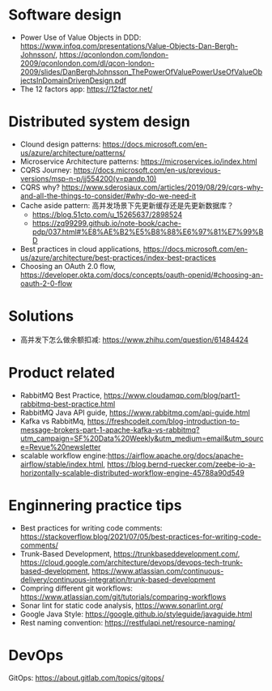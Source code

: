 # Software design
* Power Use of Value Objects in DDD: https://www.infoq.com/presentations/Value-Objects-Dan-Bergh-Johnsson/, https://qconlondon.com/london-2009/qconlondon.com/dl/qcon-london-2009/slides/DanBerghJohnsson_ThePowerOfValuePowerUseOfValueObjectsInDomainDrivenDesign.pdf
* The 12 factors app: https://12factor.net/

# Distributed system design
* Clound design patterns: https://docs.microsoft.com/en-us/azure/architecture/patterns/
* Microservice Architecture patterns: https://microservices.io/index.html
* CQRS Journey: https://docs.microsoft.com/en-us/previous-versions/msp-n-p/jj554200(v=pandp.10)
* CQRS why? https://www.sderosiaux.com/articles/2019/08/29/cqrs-why-and-all-the-things-to-consider/#why-do-we-need-it
* Cache aside pattern: 高并发场景下先更新缓存还是先更新数据库？
  * https://blog.51cto.com/u_15265637/2898524
  * https://zq99299.github.io/note-book/cache-pdp/037.html#%E8%AE%B2%E5%B8%88%E6%97%81%E7%99%BD
* Best practices in cloud applications, https://docs.microsoft.com/en-us/azure/architecture/best-practices/index-best-practices
* Choosing an OAuth 2.0 flow, https://developer.okta.com/docs/concepts/oauth-openid/#choosing-an-oauth-2-0-flow

# Solutions
* 高并发下怎么做余额扣减: https://www.zhihu.com/question/61484424

# Product related
* RabbitMQ Best Practice, https://www.cloudamqp.com/blog/part1-rabbitmq-best-practice.html
* RabbitMQ Java API guide, https://www.rabbitmq.com/api-guide.html
* Kafka vs RabbitMq, https://freshcodeit.com/blog-introduction-to-message-brokers-part-1-apache-kafka-vs-rabbitmq?utm_campaign=SF%20Data%20Weekly&utm_medium=email&utm_source=Revue%20newsletter
* scalable workflow engine:https://airflow.apache.org/docs/apache-airflow/stable/index.html,  https://blog.bernd-ruecker.com/zeebe-io-a-horizontally-scalable-distributed-workflow-engine-45788a90d549

# Enginnering practice tips
* Best practices for writing code comments: https://stackoverflow.blog/2021/07/05/best-practices-for-writing-code-comments/
* Trunk-Based Development, https://trunkbaseddevelopment.com/, https://cloud.google.com/architecture/devops/devops-tech-trunk-based-development, https://www.atlassian.com/continuous-delivery/continuous-integration/trunk-based-development
* Compring different git workflows: https://www.atlassian.com/git/tutorials/comparing-workflows
* Sonar lint for static code analysis, https://www.sonarlint.org/
* Google Java Style: https://google.github.io/styleguide/javaguide.html
* Rest naming convention: https://restfulapi.net/resource-naming/

# DevOps
GitOps: https://about.gitlab.com/topics/gitops/


